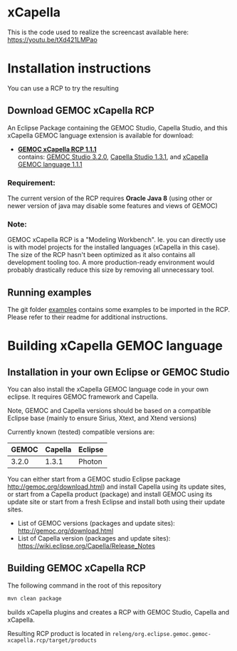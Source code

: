 # xCapella

This is the code used to realize the screencast available here: https://youtu.be/tXd421LMPao


# Installation instructions

You can use a RCP to try the resulting 

## Download GEMOC xCapella RCP

An Eclipse Package containing the GEMOC Studio, Capella Studio, and this xCapella GEMOC language extension is available for download:
 
-  **[GEMOC xCapella RCP 1.1.1](http://gemoc.irisa.fr/pub/studio/gemoc_xcapella_1_1_1/)**  
  contains: 
  [GEMOC Studio 3.2.0](http://gemoc.org/studio_releases/eclipse_package/updatesite/2020/06/16/V3.2.0.html), 
  [Capella Studio 1.3.1](https://github.com/eclipse/capella/releases/tag/v1.3.1), and
  [xCapella GEMOC language 1.1.1](https://github.com/gemoc/xCapella/releases/tag/1.1.1)

### Requirement:

The current version of the RCP requires **Oracle Java 8**  (using other or newer version of java may disable some features and views of GEMOC) 

### Note:

GEMOC xCapella RCP is a "Modeling Workbench". Ie. you can directly use is with model projects for the installed languages (xCapella in this case).
The size of the RCP hasn't been optimized as it also contains all development tooling too. A more production-ready environment would probably drastically 
reduce this size by removing all unnecessary tool.

## Running examples

The git folder [examples](https://github.com/gemoc/xCapella/tree/master/examples) contains some examples to be imported in the RCP. 
Please refer to their readme for additional instructions.

# Building xCapella GEMOC language

## Installation in your own Eclipse or GEMOC Studio

You can also install the xCapella GEMOC language code in your own eclipse. It requires GEMOC framework and Capella.

Note, GEMOC and Capella versions should be based on a compatible Eclipse base (mainly to ensure Sirius, Xtext, and Xtend versions)  

Currently known (tested) compatible versions are:

| GEMOC         | Capella        | Eclipse       |
| :------------ | :------------- | ------------- |
| 3.2.0         | 1.3.1          | Photon        |


You can either start from a GEMOC studio Eclipse package http://gemoc.org/download.html) and install Capella using its update sites, or start from a Capella product (package) and install GEMOC using its update site
or start from a fresh Eclipse and install both using their update sites.

- List of GEMOC versions (packages and update sites): http://gemoc.org/download.html
- List of Capella version (packages and update sites): https://wiki.eclipse.org/Capella/Release_Notes

## Building GEMOC xCapella RCP

The following command in the root of this repository
```sh
mvn clean package
```
builds xCapella plugins and creates a RCP with GEMOC Studio, Capella and xCapella.

Resulting RCP product is located in `releng/org.eclipse.gemoc.gemoc-xcapella.rcp/target/products`

